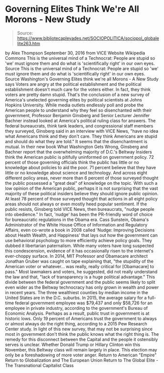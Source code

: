 # Governing Elites Think We're All Morons - New Study

> Source: https://www.bibliotecapleyades.net/SOCIOPOLITICA/sociopol_globalelite263.htm

by Alex Thompson September 30, 2016
from VICE Website
Wikipedia Commons
This is the universal mind of a Technocrat: People are stupid so 'we' must ignore them and do what is 'scientifically right' in our own eyes. Source
This is the universal mind of a Technocrat: People are stupid so 'we' must ignore them and do what is 'scientifically right' in our own eyes.
Source
Washington's Governing Elites think we're all Morons - A New Study says Voters are angry at the political establishment and the political establishment doesn't much care for the voters either. In fact, they think voters are pretty damn stupid. That's the conclusion of a new survey of America's unelected governing elites by political scientists at Johns Hopkins University.
While media outlets endlessly poll and probe the American people to understand why they feel so disenchanted with their government, Professor Benjamin Ginsberg and Senior Lecturer Jennifer Bachner instead looked at America's political ruling class for answers.
The federal bureaucrats, think tank leaders, and congressional staff members they surveyed, Ginsberg said in an interview with VICE News,
"have no idea what Americans think and they don't care. They think Americans are stupid and should do what they are told."
It seems that the disenchantment is mutual.
In their new book What Washington Gets Wrong, Ginsberg and Bachner report that the overwhelming majority of D.C.'s Beltway Insiders think the American public is pitifully uninformed on government policy.
72 percent of those governing officials think the public has little or no knowledge about policies to aid the poor.
71 percent believe that they have little or no knowledge about science and technology. And across eight different policy areas, never more than 6 percent of those surveyed thought the public possessed a "great deal" of knowledge on the topic.
With such a low opinion of the American public, perhaps it is not surprising that the vast majority of these political insiders believe they should ignore public opinion.
At least 78 percent of those surveyed thought that actions in all eight policy areas should not always or even mostly heed popular sentiment.
If the public resists, Ginsberg told VICE News, then bureaucrats,
"nudge people into obedience."
In fact, 'nudge' has been the PR-friendly word of choice for bureaucratic regulations in the Obama era.
Cass Sunstein, Obama's Administrator of the White House Office of Information and Regulatory Affairs, even co-wrote a book in 2008 called 'Nudge: Improving Decisions about Health Wealth, and Happiness' that lays out how the government can use behavioral psychology to more efficiently achieve policy goals.
They dubbed it libertarian paternalism.
While many voters have long suspected this condescension, evidence of it has occasionally risen to the internet's ever-choppy surface.
In 2014, MIT Professor and Obamacare architect Jonathan Gruber was caught on tape explaining that,
"the stupidity of the American voter or whatever... was really, really critical for [Obamacare] to pass."
Most lawmakers and voters, he suggested, did not really understand the law and that,
"lack of transparency is a huge political advantage."
This divide between the federal government and the public seems likely to split even wider as the Beltway technocracy has only grown in wealth and power in recent years.
The three wealthiest counties by median income in the United States are in the D.C. suburbs.
In 2015, the average salary for a full-time federal government employee was $79,437 and only $58,726 for an employee in private industry, according to the government's Bureau of Economic Analysis.
Perhaps as a result, public trust in government is at historic lows.
Only 19 percent of Americans trust the government to always or almost always do the right thing, according to a 2015 Pew Research Center study.
In light of this new survey, that may not be surprising since most in government don't think the public knows what the right thing is.
The remedy for this disconnect between the Capital and the people it ostensibly serves is unclear. Whether Donald Trump or Hillary Clinton win this November, this Beltway class will remain largely in place.
This election may only be a foreshadowing of more voter anger.
Return to American "Empire"
Return to Globalization and The European Union
Return to The Global Elite - The Transnational Capitalist Class
